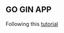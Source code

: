 ## GO GIN APP
Following this [tutorial](https://semaphoreci.com/community/tutorials/building-go-web-applications-and-microservices-using-gin)